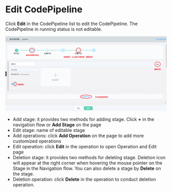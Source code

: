 # Edit CodePipeline

Click **Edit** in the CodePipeline list to edit the CodePipeline. The CodePipeline in running status is not editable.

![](/image/codepipeline/Edit-Pipeline.png) 

   * Add stage: it provides two methods for adding stage. Click **+** in the navigation flow or **Add Stage** on the page
   * Edit stage: name of editable stage
   * Add operations: click **Add Operation** on the page to add more customized operations
   * Edit operation: click **Edit** in the operation to open Operation and Edit page
   * Deletion stage: it provides two methods for deleting stage. Deletion icon will appear at the right corner when hovering the mouse pointer on the Stage in the Navigation flow. You can also delete a stage by **Delete** on the stage.
   * Deletion operation: click **Delete** in the operation to conduct deletion operation.
